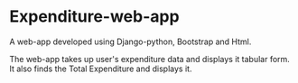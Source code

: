 # Expenditure-web-app

A web-app developed using Django-python, Bootstrap and Html.

The web-app takes up user's expenditure data and displays it tabular form.
It also finds the Total Expenditure and displays it.


